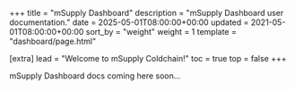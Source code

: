 +++
title = "mSupply Dashboard"
description = "mSupply Dashboard user documentation."
date = 2025-05-01T08:00:00+00:00
updated = 2021-05-01T08:00:00+00:00
sort_by = "weight"
weight = 1
template = "dashboard/page.html"

[extra]
lead = "Welcome to mSupply Coldchain!"
toc = true
top = false
+++

mSupply Dashboard docs coming here soon...
